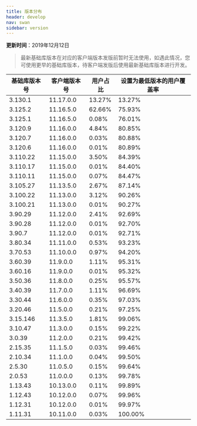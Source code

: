 ```yaml
---
title: 版本分布
header: develop
nav: swan
sidebar: version
---
```

**更新时间**：2019年12月12日

> 最新基础库版本在对应的客户端版本发版前暂时无法使用，如遇此情况，您可使用更早的基础库版本，待客户端发版后使用最新基础库版本进行开发。
 
|基础库版本号|客户端版本号|用户占比|设置为最低版本的用户覆盖率|
|---|---|---|---|
|3.130.1|11.17.0.0|13.27%|13.27%|
|3.125.2|11.16.5.0|62.66%|75.93%|
|3.125.1|11.16.5.0|0.08%|76.01%|
|3.120.9|11.16.0.0|4.84%|80.85%|
|3.120.7|11.16.0.0|0.03%|80.88%|
|3.120.6|11.16.0.0|0.01%|80.89%|
|3.110.22|11.15.0.0|3.50%|84.39%|
|3.110.17|11.15.0.0|0.01%|84.40%|
|3.110.11|11.15.0.0|0.07%|84.47%|
|3.105.27|11.13.5.0|2.67%|87.14%|
|3.100.22|11.13.0.0|3.12%|90.26%|
|3.100.21|11.13.0.0|0.01%|90.27%|
|3.90.29|11.12.0.0|2.41%|92.69%|
|3.90.28|11.12.0.0|0.01%|92.70%|
|3.90.7|11.12.0.0|0.01%|92.71%|
|3.80.34|11.11.0.0|0.53%|93.23%|
|3.70.53|11.10.0.0|0.97%|94.20%|
|3.60.39|11.9.0.0|1.11%|95.31%|
|3.60.16|11.9.0.0|0.01%|95.32%|
|3.50.36|11.8.0.0|0.25%|95.57%|
|3.40.39|11.7.0.0|1.11%|96.69%|
|3.30.44|11.6.0.0|0.35%|97.03%|
|3.20.46|11.5.0.0|0.21%|97.25%|
|3.15.146|11.3.5.0|1.81%|99.06%|
|3.10.47|11.3.0.0|0.15%|99.22%|
|3.0.39|11.2.0.0|0.21%|99.42%|
|2.15.35|11.1.5.0|0.03%|99.46%|
|2.10.34|11.1.0.0|0.04%|99.50%|
|2.5.30|11.0.5.0|0.15%|99.64%|
|2.0.53|11.0.0.0|0.13%|99.78%|
|1.13.43|10.13.0.0|0.11%|99.89%|
|1.12.43|10.12.0.0|0.07%|99.96%|
|1.12.31|10.12.0.0|0.01%|99.97%|
|1.11.31|10.11.0.0|0.03%|100.00%|